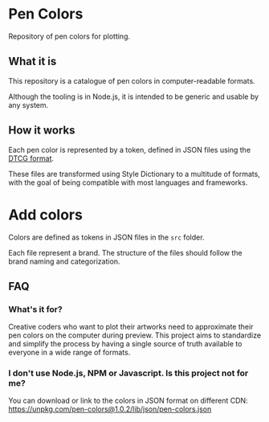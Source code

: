 # Pen Colors

Repository of pen colors for plotting.

## What it is

This repository is a catalogue of pen colors in computer-readable formats.

Although the tooling is in Node.js, it is intended to be generic and usable by any system.

## How it works

Each pen color is represented by a token, defined in JSON files using the [DTCG format](https://www.w3.org/community/design-tokens/).

These files are transformed using Style Dictionary to a multitude of formats,
with the goal of being compatible with most languages and frameworks.

# Add colors

Colors are defined as tokens in JSON files in the `src` folder. 

Each file represent a brand. The structure of the files should follow the brand naming and categorization.

## FAQ

### What's it for?

Creative coders who want to plot their artworks need to approximate their
pen colors on the computer during preview. This project aims to standardize and simplify the process 
by having a single source of truth available to everyone in a wide range of formats.

### I don't use Node.js, NPM or Javascript. Is this project not for me?

You can download or link to the colors in JSON format on different CDN: https://unpkg.com/pen-colors@1.0.2/lib/json/pen-colors.json
